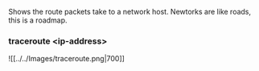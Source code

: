 Shows the route packets take to a network host.  Newtorks are like roads, this is a roadmap.

### traceroute \<ip-address\>

![[../../Images/traceroute.png|700]]